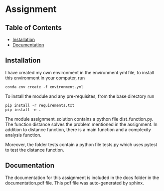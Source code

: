 # Assignment

## Table of Contents

- [Installation](#Installation)
- [Documentation](#Documentation)

## Installation

I have created my own environment in the environment.yml file, to install this environment in your computer, run
```
conda env create -f environment.yml
```

To install the module and any pre-requisites, from the base directory run
```
pip install -r requirements.txt
pip install -e .
```  

The module assignment_solution contains a python file dist_function.py.
The function distance solves the problem mentioned in the assignment.
In addition to distance function, there is a main function and a complexity analysis function.

Moreover, the folder tests contain a python file tests.py which uses pytest to test the distance function.



## Documentation

The documentation for this assignment is included in the docs folder in the documentation.pdf file.
This pdf file was auto-generated by sphinx.



